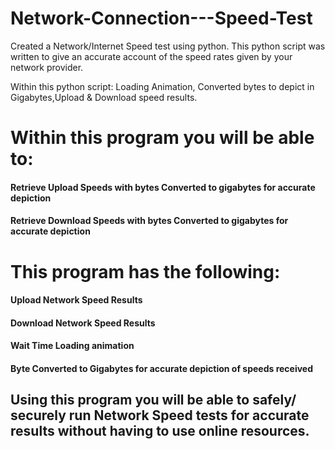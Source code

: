 # Network-Connection---Speed-Test

Created a Network/Internet Speed test using python.
This python script was written to give an accurate account of the speed rates given by your network provider.

Within this python script: Loading Animation, Converted bytes to depict in Gigabytes,Upload & Download speed results.

# Within this program you will be able to:

#### Retrieve Upload Speeds with bytes Converted to gigabytes for accurate depiction
#### Retrieve Download Speeds with bytes Converted to gigabytes for accurate depiction

# This program has the following:

#### Upload Network Speed Results
#### Download Network Speed Results
#### Wait Time Loading animation
#### Byte Converted to Gigabytes for accurate depiction of speeds received

## Using this program you will be able to safely/ securely run Network Speed tests for accurate results without having to use online resources.
